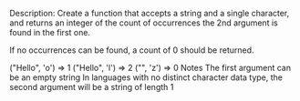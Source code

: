 Description:
Create a function that accepts a string and a single character, and returns an integer of the count of occurrences the 2nd argument is found in the first one.

If no occurrences can be found, a count of 0 should be returned.

("Hello", 'o')  =>  1
("Hello", 'l')  =>  2
("", 'z')       =>  0
Notes
The first argument can be an empty string
In languages with no distinct character data type, the second argument will be a string of length 1